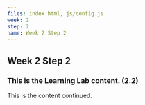 ```yaml
---
files: index.html, js/config.js
week: 2
step: 2
name: Week 2 Step 2
---
```


## Week 2 Step 2

### This is the Learning Lab content. (2.2)

This is the content continued.
